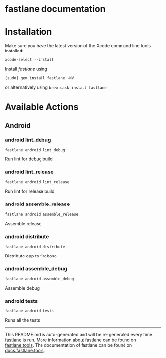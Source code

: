 fastlane documentation
================
# Installation

Make sure you have the latest version of the Xcode command line tools installed:

```
xcode-select --install
```

Install _fastlane_ using
```
[sudo] gem install fastlane -NV
```
or alternatively using `brew cask install fastlane`

# Available Actions
## Android
### android lint_debug
```
fastlane android lint_debug
```
Run lint for debug build
### android lint_release
```
fastlane android lint_release
```
Run lint for release build
### android assemble_release
```
fastlane android assemble_release
```
Assemble release
### android distribute
```
fastlane android distribute
```
Distribute app to firebase
### android assemble_debug
```
fastlane android assemble_debug
```
Assemble debug
### android tests
```
fastlane android tests
```
Runs all the tests

----

This README.md is auto-generated and will be re-generated every time [fastlane](https://fastlane.tools) is run.
More information about fastlane can be found on [fastlane.tools](https://fastlane.tools).
The documentation of fastlane can be found on [docs.fastlane.tools](https://docs.fastlane.tools).

